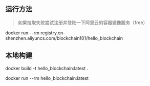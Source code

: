 ##  运行方法
> 如果拉取失败尝试注册并登陆一下阿里云的容器镜像服务（free）

docker run --rm registry.cn-shenzhen.aliyuncs.com/blockchain101/hello_blockchain

## 本地构建

docker build -t hello_blockchain:latest .

docker run --rm hello_blockchain:latest
